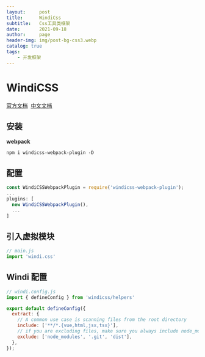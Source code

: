 ```yaml
---
layout:     post
title:      WindiCss
subtitle:   Css工具类框架
date:       2021-09-18
author:     page
header-img: img/post-bg-css3.webp
catalog: true
tags:
    - 开发框架
---
```


# WindiCSS

[官方文档](https://windicss.org/)  [中文文档](https://cn.windicss.org/)

## 安装

**webpack**

```
npm i windicss-webpack-plugin -D
```

## 配置

```js
const WindiCSSWebpackPlugin = require('windicss-webpack-plugin');
...
plugins: [
  new WindiCSSWebpackPlugin(),
  ...
]
```

## 引入虚拟模块

```js
// main.js
import 'windi.css'
```

## Windi 配置

```js
// windi.config.js
import { defineConfig } from 'windicss/helpers'

export default defineConfig({
  extract: {
    // A common use case is scanning files from the root directory
    include: ['**/*.{vue,html,jsx,tsx}'],
    // if you are excluding files, make sure you always include node_modules and .git
    exclude: ['node_modules', '.git', 'dist'],
  },
});
```
